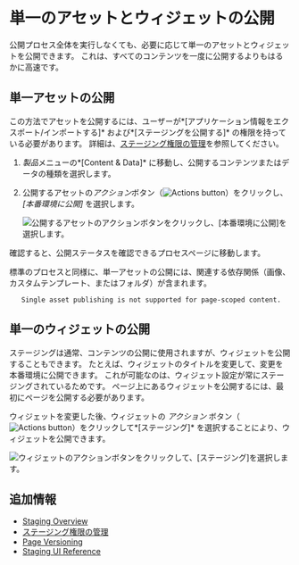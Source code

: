 # 単一のアセットとウィジェットの公開

公開プロセス全体を実行しなくても、必要に応じて単一のアセットとウィジェットを公開できます。 これは、すべてのコンテンツを一度に公開するよりもはるかに高速です。

## 単一アセットの公開

この方法でアセットを公開するには、ユーザーが*[アプリケーション情報をエクスポート/インポートする]* および*[ステージングを公開する]* の権限を持っている必要があります。 詳細は、[ステージング権限の管理](./managing-staging-permissions.md)を参照してください。

1.  *製品*メニューの*[Content & Data]* に移動し、公開するコンテンツまたはデータの種類を選択します。

2.  公開するアセットの*アクション*ボタン（![Actions button](../../../images/icon-actions.png)）をクリックし、*[本番環境に公開]* を選択します。

    ![公開するアセットのアクションボタンをクリックし、[本番環境に公開]を選択します。](./publishing-single-assets-and-widgets/images/01.png)

確認すると、公開ステータスを確認できるプロセスページに移動します。

標準のプロセスと同様に、単一アセットの公開には、関連する依存関係（画像、カスタムテンプレート、またはフォルダ）が含まれます。

``` note::
   Single asset publishing is not supported for page-scoped content.
```

## 単一のウィジェットの公開

ステージングは通常、コンテンツの公開に使用されますが、ウィジェットを公開することもできます。 たとえば、ウィジェットのタイトルを変更して、変更を本番環境に公開できます。 これが可能なのは、ウィジェット設定が常にステージングされているためです。 ページ上にあるウィジェットを公開するには、最初にページを公開する必要があります。

ウィジェットを変更した後、ウィジェットの *アクション* ボタン（ ![Actions button](../../../images/icon-actions.png)）をクリックして*[ステージング]* を選択することにより、ウィジェットを公開できます。

![ウィジェットのアクションボタンをクリックして、[ステージング]を選択します。](./publishing-single-assets-and-widgets/images/04.png)

## 追加情報

  - [Staging Overview](./staging-overview.md)
  - [ステージング権限の管理](./managing-staging-permissions.md)
  - [Page Versioning](./page-versioning.md)
  - [Staging UI Reference](./staging-ui-reference.md)
